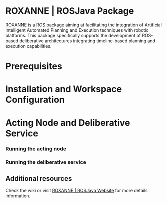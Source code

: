 # ROXANNE | ROSJava Package
ROXANNE is a ROS package aiming at facilitating the integration of Artificial Intelligent Automated Planning and Execution techniques with robotic platforms. This package specifically supports the development of ROS-based deliberative architectures integrating timeline-based planning and execution capabilities.

# Prerequisites

# Installation and Workspace Configuration


# Acting Node and Deliberative Service

### Running the acting node

### Running the deliberative service



## Additional resources

Check the wiki or visit [ROXANNE | ROSJava Website](https://pstlab.github.io/roxanne_rosjava/) for more details information.



